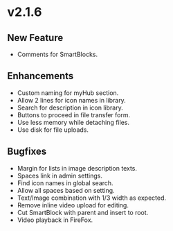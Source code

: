 # v2.1.6

## New Feature

* Comments for SmartBlocks.

## Enhancements

* Custom naming for myHub section.
* Allow 2 lines for icon names in library.
* Search for description in icon library.
* Buttons to proceed in file transfer form.
* Use less memory while detaching files.
* Use disk for file uploads.

## Bugfixes

* Margin for lists in image description texts.
* Spaces link in admin settings.
* Find icon names in global search.
* Allow all spaces based on setting.
* Text/Image combination with 1/3 width as expected.
* Remove inline video upload for editing.
* Cut SmartBlock with parent and insert to root.
* Video playback in FireFox. 
